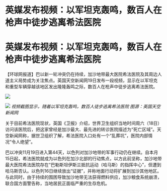 # 英媒发布视频：以军坦克轰鸣，数百人在枪声中徒步逃离希法医院

# 英媒发布视频：以军坦克轰鸣，数百人在枪声中徒步逃离希法医院

【环球网报道】巴以新一轮冲突仍在持续，加沙地带最大医院希法医院及其周边人道主义局势成为关注焦点。英国天空新闻网19日发布一段视频，显示在以军坦克和重型车辆穿越该地区发出隆隆轰鸣之际，数百人在枪声中徒步逃离希法医院。

![](https://inews.gtimg.com/om_bt/O74dpH9PHcNktapXcM5MoUXZoJK3AcopM8m9bNCO0sNdcAA/1000)

![](https://inews.gtimg.com/om_bt/OQlHw9G0cgWsmA8fJvx8fw6agCcHIOrAAlXHyjn7pt-P4AA/1000)
_视频截图显示，随着以军坦克轰鸣，数百人徒步逃离希法医院 图源：英国天空新闻网_

关于目前希法医院现状，英国《卫报》介绍，世界卫生组织当地时间周六（18日）访问该医院后，把这家曾经是加沙最大、最先进的转诊医院描述为“死亡区域”。天空新闻网称，据世卫组织了解，希法医院入口处有一个“乱葬坑”，医院内部情况“令人绝望”。

巴以冲突11月19日进入第44天，以色列对加沙地带的军事行动仍在继续。自本月15日起，希法医院就成为以色列在加沙北部的行动焦点，以方此前坚称，加沙地带最大医院希法医院存在“巴勒斯坦伊斯兰抵抗运动（哈马斯）的指挥中心”，但遭到哈马斯否认。以色列16日继续放出“证据”，并称地面行动将扩展到加沙其他地区。与此同时，由于持续的围困导致加沙地带无法获得燃料供应，加沙粮食系统崩溃，联合国方面警告称，当地居民正面临严重的生存危机。

